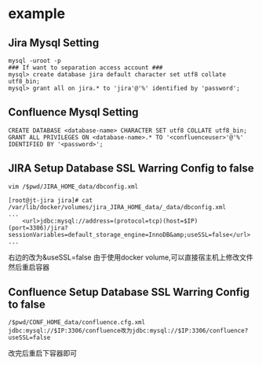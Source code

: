 # example

## Jira Mysql Setting
```
mysql -uroot -p
### If want to separation access account ###
mysql> create database jira default character set utf8 collate utf8_bin;
mysql> grant all on jira.* to 'jira'@'%' identified by 'password';
```

## Confluence Mysql Setting
```
CREATE DATABASE <database-name> CHARACTER SET utf8 COLLATE utf8_bin;
GRANT ALL PRIVILEGES ON <database-name>.* TO '<confluenceuser>'@'%' IDENTIFIED BY '<password>';
```

## JIRA Setup Database SSL Warring Config to false
```
vim /$pwd/JIRA_HOME_data/dbconfig.xml
```
```
[root@jt-jira jira]# cat /var/lib/docker/volumes/jira_JIRA_HOME_data/_data/dbconfig.xml 
...
    <url>jdbc:mysql://address=(protocol=tcp)(host=$IP)(port=3306)/jira?sessionVariables=default_storage_engine=InnoDB&amp;useSSL=false</url>
...
```
右边的</url>改为&amp;useSSL=false</url>
由于使用docker volume,可以直接宿主机上修改文件然后重启容器

## Confluence Setup Database SSL Warring Config to false
```
/$pwd/CONF_HOME_data/confluence.cfg.xml
jdbc:mysql://$IP:3306/confluence改为jdbc:mysql://$IP:3306/confluence?useSSL=false
```
改完后重启下容器即可

